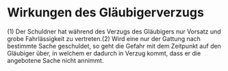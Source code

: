 # Wirkungen des Gläubigerverzugs

(1) Der Schuldner hat während des Verzugs des Gläubigers nur Vorsatz und grobe Fahrlässigkeit zu vertreten.(2) Wird eine nur der Gattung nach bestimmte Sache geschuldet, so geht die Gefahr mit dem Zeitpunkt auf den Gläubiger über, in welchem er dadurch in Verzug kommt, dass er die angebotene Sache nicht annimmt. 

